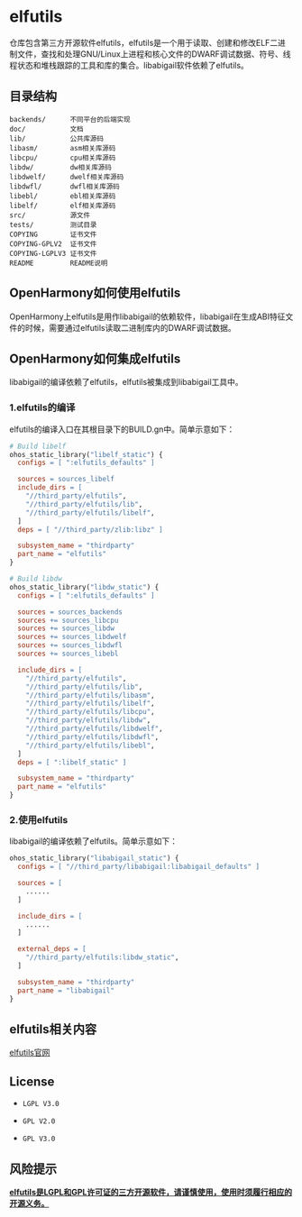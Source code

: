 # elfutils

仓库包含第三方开源软件elfutils，elfutils是一个用于读取、创建和修改ELF二进制文件，查找和处理GNU/Linux上进程和核心文件的DWARF调试数据、符号、线程状态和堆栈跟踪的工具和库的集合。libabigail软件依赖了elfutils。

## 目录结构

```
backends/      不同平台的后端实现
doc/           文档
lib/           公共库源码
libasm/        asm相关库源码
libcpu/        cpu相关库源码
libdw/         dw相关库源码
libdwelf/      dwelf相关库源码
libdwfl/       dwfl相关库源码
libebl/        ebl相关库源码
libelf/        elf相关库源码
src/           源文件
tests/         测试目录
COPYING        证书文件
COPYING-GPLV2  证书文件
COPYING-LGPLV3 证书文件
README         README说明
```

## OpenHarmony如何使用elfutils

OpenHarmony上elfutils是用作libabigail的依赖软件，libabigail在生成ABI特征文件的时候，需要通过elfutils读取二进制库内的DWARF调试数据。

## OpenHarmony如何集成elfutils

libabigail的编译依赖了elfutils，elfutils被集成到libabigail工具中。

### 1.elfutils的编译

elfutils的编译入口在其根目录下的BUILD.gn中。简单示意如下：

```makefile
# Build libelf
ohos_static_library("libelf_static") {
  configs = [ ":elfutils_defaults" ]

  sources = sources_libelf
  include_dirs = [
    "//third_party/elfutils",
    "//third_party/elfutils/lib",
    "//third_party/elfutils/libelf",
  ]
  deps = [ "//third_party/zlib:libz" ]

  subsystem_name = "thirdparty"
  part_name = "elfutils"
}

# Build libdw
ohos_static_library("libdw_static") {
  configs = [ ":elfutils_defaults" ]

  sources = sources_backends
  sources += sources_libcpu
  sources += sources_libdw
  sources += sources_libdwelf
  sources += sources_libdwfl
  sources += sources_libebl

  include_dirs = [
    "//third_party/elfutils",
    "//third_party/elfutils/lib",
    "//third_party/elfutils/libasm",
    "//third_party/elfutils/libelf",
    "//third_party/elfutils/libcpu",
    "//third_party/elfutils/libdw",
    "//third_party/elfutils/libdwelf",
    "//third_party/elfutils/libdwfl",
    "//third_party/elfutils/libebl",
  ]
  deps = [ ":libelf_static" ]

  subsystem_name = "thirdparty"
  part_name = "elfutils"
}

```

### 2.使用elfutils

libabigail的编译依赖了elfutils。简单示意如下：

```makefile
ohos_static_library("libabigail_static") {
  configs = [ "//third_party/libabigail:libabigail_defaults" ]

  sources = [
    ......
  ]

  include_dirs = [
    ......
  ]

  external_deps = [
    "//third_party/elfutils:libdw_static",
  ]

  subsystem_name = "thirdparty"
  part_name = "libabigail"
}
```
## elfutils相关内容

[elfutils官网](https://sourceware.org/elfutils/)

## License

- `LGPL V3.0`


- `GPL V2.0`


- `GPL V3.0`

## 风险提示

**<u>‍elfutils是LGPL和GPL许可证的三方开源软件，请谨慎使用，使用时须履行相应的开源义务。</u>**
